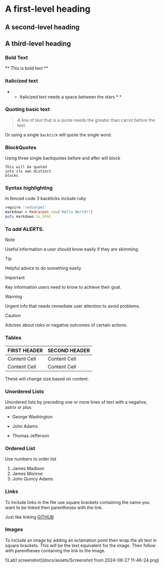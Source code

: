 #  A first-level heading
## A second-level heading
## A third-level heading

### Bold Text
** This is bold text **
 
### Italicized text
* * Italicized text needs a space between the stars * *

### Quoting basic text
 > A line of text that is a quote needs the greater than carrot before the text.

Or using a single `backtick` will quote the single word.

### BlockQuotes
Using three single backquotes before and after will block
```
This will be quoted
into its own distinct 
blocks
```
### Syntax highlighting 
In fenced code 3 backticks include ruby 
```ruby
reguire 'redcarpet'
markdown = Redcarpet.new("Hello World!")
puts markdown.to_html
```

### To add ALERTS.

> [!NOTE] 
> Useful information a user should know easily if they are skimming.

> [!TIP] 
> Helpful advice to do something easily

> [!IMPORTANT] 
> Key information users need to know to achieve their goal.

> [!WARNING]
> Urgent info that needs immediate user attention to avoid problems.

> [!Caution]
> Advises about risks or negative outcomes of certain actions.    

### Tables

| FIRST HEADER | SECOND HEADER |
|--------------|---------------|
| Content Cell | Content Cell  |
| Content Cell | Content Cell  |


These will change size based on content.  

### Unordered Lists

Unordered lists by preceding one or more lines of text with a negative, astrix or plus

- George Washington
* John Adams
+ Thomas Jefferson

### Ordered List

Use numbers to order list

1. James Madison
2. James Monroe
3. John Quincy Adams

### Links 
To include links in the file use square brackets containing the name you want to be linked then parentheses with the link.

Just like linking [GITHUB](www.github.com)

### Images

To include an image by adding an eclamation point then wrap the alt text in square brackets.  This will be the text equivalent for the image.  Then follow with parentheses containing the link to the image.  

![Lab1 screenshot](docs/assets/Screenshot from 2024-08-27 11-46-24.png) 
